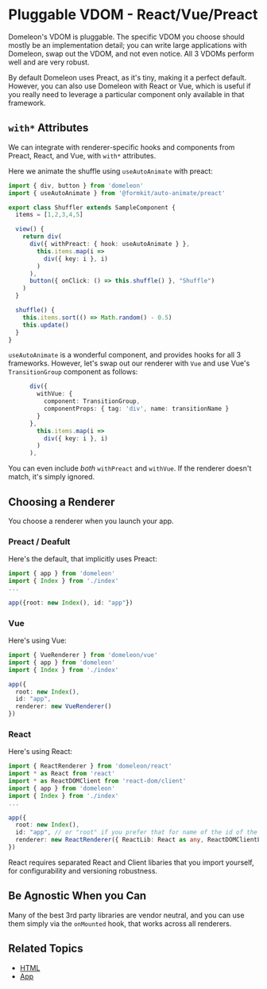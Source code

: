 # Pluggable VDOM - React/Vue/Preact

Domeleon's VDOM is pluggable. The specific VDOM you choose should mostly be an implementation detail; you can write large applications with Domeleon, swap out the VDOM, and not even notice. All 3 VDOMs perform well and are very robust.

By default Domeleon uses Preact, as it's tiny, making it a perfect default. However, you can also use Domeleon with React or Vue, which is useful if you really need to leverage a particular component only available in that framework.

## `with*` Attributes

We can integrate with renderer-specific hooks and components from Preact, React, and Vue, with `with*` attributes.

Here we animate the shuffle using `useAutoAnimate` with preact:

```ts
import { div, button } from 'domeleon'
import { useAutoAnimate } from '@formkit/auto-animate/preact'

export class Shuffler extends SampleComponent {
  items = [1,2,3,4,5]

  view() {    
    return div(
      div({ withPreact: { hook: useAutoAnimate } }, 
        this.items.map(i =>
          div({ key: i }, i)
        )
      ),
      button({ onClick: () => this.shuffle() }, "Shuffle")
    )
  }

  shuffle() {
    this.items.sort(() => Math.random() - 0.5)
    this.update()
  }
}
```
`useAutoAnimate` is a wonderful component, and provides hooks for all 3 frameworks. However, let's swap out our renderer with `Vue` and use Vue's `TransitionGroup` component as follows:

```ts
      div({
        withVue: {
          component: TransitionGroup,
          componentProps: { tag: 'div', name: transitionName }
        }
      },
        this.items.map(i =>
          div({ key: i }, i)
        )
      ),
```
You can even include *both* `withPreact` and `withVue`. If the renderer doesn't match, it's simply ignored.

## Choosing a Renderer

You choose a renderer when you launch your app.

### Preact / Deafult

Here's the default, that implicitly uses Preact:

```ts
import { app } from 'domeleon'
import { Index } from './index'
...

app({root: new Index(), id: "app"})
```
### Vue

Here's using Vue:

```ts
import { VueRenderer } from 'domeleon/vue'
import { app } from 'domeleon'
import { Index } from './index'

app({
  root: new Index(),
  id: "app",
  renderer: new VueRenderer()
})
```

### React

Here's using React:

```ts
import { ReactRenderer } from 'domeleon/react'
import * as React from 'react'
import * as ReactDOMClient from 'react-dom/client'
import { app } from 'domeleon'
import { Index } from './index'
...

app({
  root: new Index(),
  id: "app", // or "root" if you prefer that for name of the id of the element to mount on
  renderer: new ReactRenderer({ ReactLib: React as any, ReactDOMClientLib: ReactDOMClient })
})
```
React requires separated React and Client libaries that you import yourself, for configurability and versioning robustness.

## Be Agnostic When you Can

Many of the best 3rd party libraries are vendor neutral, and you can use them simply via the `onMounted` hook, that works across all renderers.

## Related Topics

* [HTML](./html.md)
* [App](./app.md)